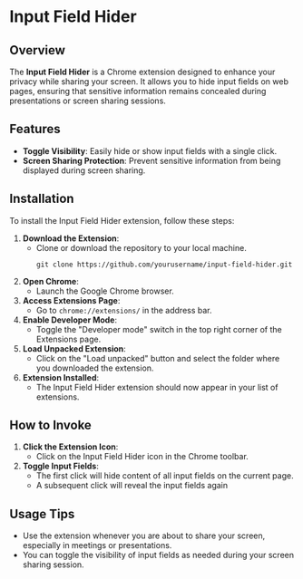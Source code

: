 # Input Field Hider

## Overview

The <strong>Input Field Hider</strong> is a Chrome extension designed to enhance your privacy while sharing your screen. It allows you to hide input fields on web pages, ensuring that sensitive information remains concealed during presentations or screen sharing sessions.

## Features

<ul>
    <li><strong>Toggle Visibility</strong>: Easily hide or show input fields with a single click.</li>
    <li><strong>Screen Sharing Protection</strong>: Prevent sensitive information from being displayed during screen sharing.</li>
</ul>

## Installation

To install the Input Field Hider extension, follow these steps:

<ol>
    <li><strong>Download the Extension</strong>:
        <ul>
            <li>Clone or download the repository to your local machine.</li>
            <pre><code>git clone https://github.com/yourusername/input-field-hider.git</code></pre>
        </ul>
    </li>
    <li><strong>Open Chrome</strong>:
        <ul>
            <li>Launch the Google Chrome browser.</li>
        </ul>
    </li>
    <li><strong>Access Extensions Page</strong>:
        <ul>
            <li>Go to <code>chrome://extensions/</code> in the address bar.</li>
        </ul>
    </li>
    <li><strong>Enable Developer Mode</strong>:
        <ul>
            <li>Toggle the "Developer mode" switch in the top right corner of the Extensions page.</li>
        </ul>
    </li>
    <li><strong>Load Unpacked Extension</strong>:
        <ul>
            <li>Click on the "Load unpacked" button and select the folder where you downloaded the extension.</li>
        </ul>
    </li>
    <li><strong>Extension Installed</strong>:
        <ul>
            <li>The Input Field Hider extension should now appear in your list of extensions.</li>
        </ul>
    </li>
</ol>

## How to Invoke

<ol>
    <li><strong>Click the Extension Icon</strong>:
        <ul>
            <li>Click on the Input Field Hider icon in the Chrome toolbar.</li>
        </ul>
    </li>
    <li><strong>Toggle Input Fields</strong>:
        <ul>
            <li>The first click will hide content of all input fields on the current page.</li>
            <li>A subsequent click will reveal the input fields again</li>
        </ul>
    </li>
</ol>

## Usage Tips

<ul>
    <li>Use the extension whenever you are about to share your screen, especially in meetings or presentations.</li>
    <li>You can toggle the visibility of input fields as needed during your screen sharing session.</li>
</ul>
